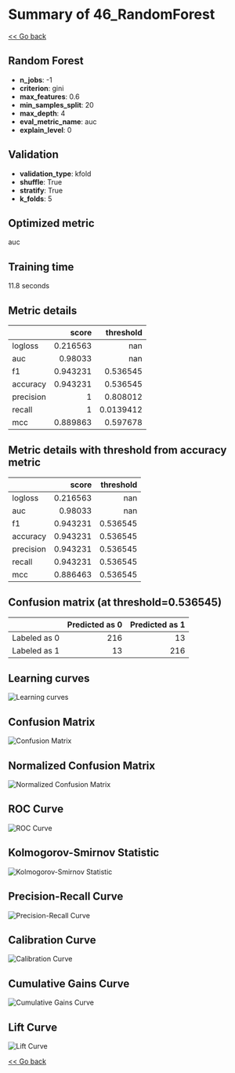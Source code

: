 # Summary of 46_RandomForest

[<< Go back](../README.md)


## Random Forest
- **n_jobs**: -1
- **criterion**: gini
- **max_features**: 0.6
- **min_samples_split**: 20
- **max_depth**: 4
- **eval_metric_name**: auc
- **explain_level**: 0

## Validation
 - **validation_type**: kfold
 - **shuffle**: True
 - **stratify**: True
 - **k_folds**: 5

## Optimized metric
auc

## Training time

11.8 seconds

## Metric details
|           |    score |   threshold |
|:----------|---------:|------------:|
| logloss   | 0.216563 | nan         |
| auc       | 0.98033  | nan         |
| f1        | 0.943231 |   0.536545  |
| accuracy  | 0.943231 |   0.536545  |
| precision | 1        |   0.808012  |
| recall    | 1        |   0.0139412 |
| mcc       | 0.889863 |   0.597678  |


## Metric details with threshold from accuracy metric
|           |    score |   threshold |
|:----------|---------:|------------:|
| logloss   | 0.216563 |  nan        |
| auc       | 0.98033  |  nan        |
| f1        | 0.943231 |    0.536545 |
| accuracy  | 0.943231 |    0.536545 |
| precision | 0.943231 |    0.536545 |
| recall    | 0.943231 |    0.536545 |
| mcc       | 0.886463 |    0.536545 |


## Confusion matrix (at threshold=0.536545)
|              |   Predicted as 0 |   Predicted as 1 |
|:-------------|-----------------:|-----------------:|
| Labeled as 0 |              216 |               13 |
| Labeled as 1 |               13 |              216 |

## Learning curves
![Learning curves](learning_curves.png)
## Confusion Matrix

![Confusion Matrix](confusion_matrix.png)


## Normalized Confusion Matrix

![Normalized Confusion Matrix](confusion_matrix_normalized.png)


## ROC Curve

![ROC Curve](roc_curve.png)


## Kolmogorov-Smirnov Statistic

![Kolmogorov-Smirnov Statistic](ks_statistic.png)


## Precision-Recall Curve

![Precision-Recall Curve](precision_recall_curve.png)


## Calibration Curve

![Calibration Curve](calibration_curve_curve.png)


## Cumulative Gains Curve

![Cumulative Gains Curve](cumulative_gains_curve.png)


## Lift Curve

![Lift Curve](lift_curve.png)



[<< Go back](../README.md)
